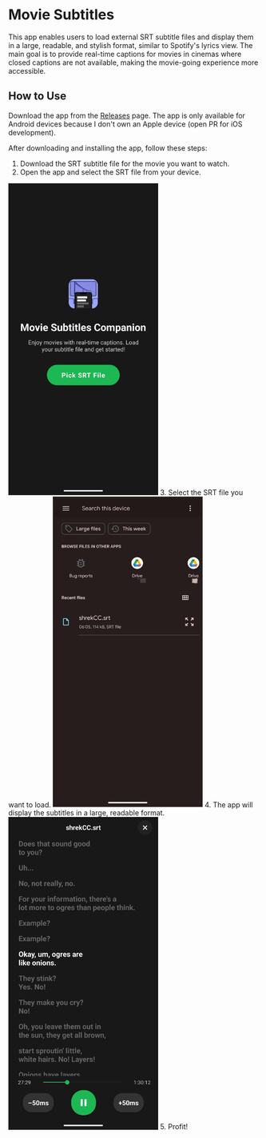 # Movie Subtitles

This app enables users to load external SRT subtitle files and display them in a large, readable, and stylish format, similar to Spotify's lyrics view. The main goal is to provide real-time captions for movies in cinemas where closed captions are not available, making the movie-going experience more accessible.

## How to Use

Download the app from the [Releases](https://github.com/shasherazi/movieSubs/releases) page. The app is only available for Android devices because I don't own an Apple device (open PR for iOS development).

After downloading and installing the app, follow these steps:

1. Download the SRT subtitle file for the movie you want to watch.
2. Open the app and select the SRT file from your device.
<img src="./1.jpg" alt="drawing" width="300"/>
3. Select the SRT file you want to load.
<img src="./2.jpg" alt="drawing" width="300"/>
4. The app will display the subtitles in a large, readable format.
<img src="./3.jpg" alt="drawing" width="300"/>
5. Profit!
